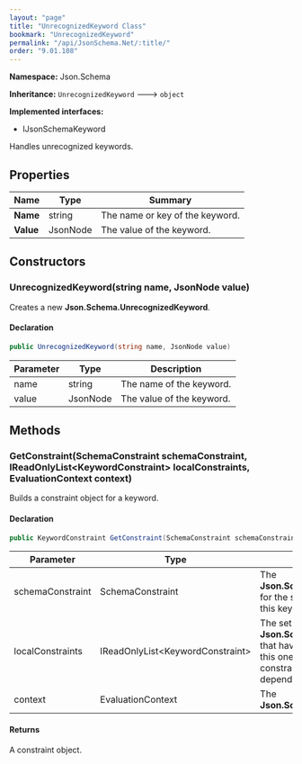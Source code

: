 ```yaml
---
layout: "page"
title: "UnrecognizedKeyword Class"
bookmark: "UnrecognizedKeyword"
permalink: "/api/JsonSchema.Net/:title/"
order: "9.01.108"
---
```

**Namespace:** Json.Schema

**Inheritance:**
`UnrecognizedKeyword`
 🡒 
`object`

**Implemented interfaces:**

- IJsonSchemaKeyword

Handles unrecognized keywords.

## Properties

| Name | Type | Summary |
|---|---|---|
| **Name** | string | The name or key of the keyword. |
| **Value** | JsonNode | The value of the keyword. |

## Constructors

### UnrecognizedKeyword(string name, JsonNode value)

Creates a new **Json.Schema.UnrecognizedKeyword**.

#### Declaration

```c#
public UnrecognizedKeyword(string name, JsonNode value)
```

| Parameter | Type | Description |
|---|---|---|
| name | string | The name of the keyword. |
| value | JsonNode | The value of the keyword. |


## Methods

### GetConstraint(SchemaConstraint schemaConstraint, IReadOnlyList\<KeywordConstraint\> localConstraints, EvaluationContext context)

Builds a constraint object for a keyword.

#### Declaration

```c#
public KeywordConstraint GetConstraint(SchemaConstraint schemaConstraint, IReadOnlyList<KeywordConstraint> localConstraints, EvaluationContext context)
```

| Parameter | Type | Description |
|---|---|---|
| schemaConstraint | SchemaConstraint | The **Json.Schema.SchemaConstraint** for the schema object that houses this keyword. |
| localConstraints | IReadOnlyList\<KeywordConstraint\> | The set of other **Json.Schema.KeywordConstraint**s that have been processed prior to this one. Will contain the constraints for keyword dependencies. |
| context | EvaluationContext | The **Json.Schema.EvaluationContext**. |


#### Returns

A constraint object.


